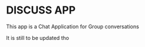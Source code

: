 # DISCUSS APP

This app is a Chat Application for Group conversations

It is still to be updated tho
